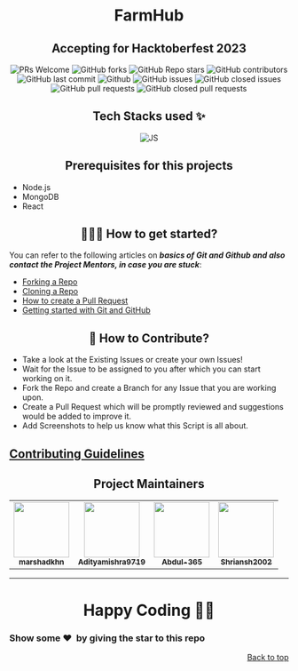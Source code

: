 
<h1 align="center"><b>FarmHub</b></h1>
<h2 align="center"><b>Accepting for Hacktoberfest 2023</b></h2>

<!-- <div align="center">
<img src="frontend/public/Images/main-logo.png"/>
</div>
 -->
<div align="center">
 <p>


![PRs Welcome](https://img.shields.io/badge/PRs-welcome-brightgreen.svg?style=flat)
![GitHub forks](https://img.shields.io/github/forks/marshadkhn/Farmhub)
![GitHub Repo stars](https://img.shields.io/github/stars/marshadkhn/FarmHub)
![GitHub contributors](https://img.shields.io/github/contributors/marshadkhn/FarmHub)
![GitHub last commit](https://img.shields.io/github/last-commit/marshadkhn/FarmHub)
![Github](https://img.shields.io/github/license/marshadkhn/FarmHub)
![GitHub issues](https://img.shields.io/github/issues/marshadkhn/FarmHub)
![GitHub closed issues](https://img.shields.io/github/issues-closed-raw/marshadkhn/FarmHub)
![GitHub pull requests](https://img.shields.io/github/issues-pr/marshadkhn/FarmHub)
![GitHub closed pull requests](https://img.shields.io/github/issues-pr-closed/marshadkhn/FarmHub)
 </p>
</div>
 

<h2 align= center> Tech Stacks used ✨ </h2>

<p align="center">
  <img src="https://static.javatpoint.com/blog/images/mern-stack.png" alt="JS"/>
</p>
<h2 align=center>Prerequisites for this projects</h2> 

- Node.js
- MongoDB 
- React
  
<h2 align=center> 👨🏻‍💻 How to get started? </h2> 

You can refer to the following articles on **_basics of Git and Github and also contact the Project Mentors, in case you are stuck_**:

- [Forking a Repo](https://help.github.com/en/github/getting-started-with-github/fork-a-repo)
- [Cloning a Repo](https://docs.github.com/en/repositories/creating-and-managing-repositories/cloning-a-repository)
- [How to create a Pull Request](https://opensource.com/article/19/7/create-pull-request-github)
- [Getting started with Git and GitHub](https://towardsdatascience.com/getting-started-with-git-and-github-6fcd0f2d4ac6)


<h2 align=center> 📝 How to Contribute? </h2>  

- Take a look at the Existing Issues or create your own Issues!
- Wait for the Issue to be assigned to you after which you can start working on it.
- Fork the Repo and create a Branch for any Issue that you are working upon.
- Create a Pull Request which will be promptly reviewed and suggestions would be added to improve it.
- Add Screenshots to help us know what this Script is all about.

<h2>
	<a href="https://github.com/FarmHubb/FarmHub/blob/master/CONTRIBUTING.md">
		Contributing Guidelines
	</a>
</h2>



<h2 align=center>Project Maintainers</h2> 
<table align="center">
	<tr >
    <td align="center">
            <a href="https://github.com/marshadkhn">
              <img src="https://avatars.githubusercontent.com/u/80325579?v=4" width="100px" alt=""/><br />
              <sub><b>marshadkhn</b></sub>
            </a>
   </td>
    <td align="center">
            <a href="https://github.com/adityakmrmishra">
              <img src="https://avatars.githubusercontent.com/u/105539123?v=4" width="100px" alt=""/><br />
              <sub><b>Adityamishra9719</b></sub>
            </a>
   </td>
    <td align="center">
            <a href="https://github.com/Abdul-365">
              <img src="https://avatars.githubusercontent.com/u/91797653?v=4" width="100px" alt=""/><br />
              <sub><b>Abdul-365 </b></sub>
            </a>
   </td>
   <td align="center">
            <a href="https://github.com/Shriansh2002">
              <img src="https://avatars.githubusercontent.com/u/41548480?v=4" width="100px" alt=""/><br />
              <sub><b>Shriansh2002</b></sub>
            </a>
   </td>
  </tr>
</table>


<hr>

<h1 align=center>Happy Coding 👨‍💻</h1>

<h3><b>Show some ❤️&nbsp; by giving the star to this repo
</b></h3>
<p align="right"><a href="https://github.com/marshadkhn/FarmHub">Back to top</a></p>
